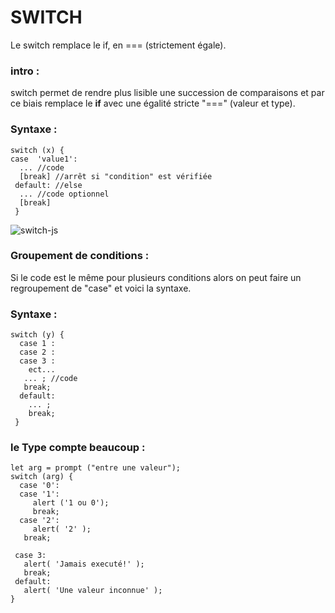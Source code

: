 # SWITCH


Le switch remplace le if, en === (strictement égale).

### intro :

switch permet de rendre plus lisible une succession de comparaisons et par ce biais remplace le **if** avec une égalité stricte "===" (valeur et type).

### Syntaxe :
```
switch (x) {
case  'value1':
  ... //code
  [break] //arrêt si "condition" est vérifiée
 default: //else
  ... //code optionnel
  [break]
 }
```
![switch-js](https://www.tutorialspoint.com/javascript/images/switch_case.jpg)

### Groupement de conditions :

Si le code est le même pour plusieurs conditions alors on peut faire un regroupement de "case" et voici la syntaxe.

### Syntaxe :
```
switch (y) {
  case 1 :
  case 2 :
  case 3 :
    ect...
   ... ; //code
   break;
  default:
    ... ;
    break;
 }
 ```
 ### le Type compte beaucoup :
 
 ```
 let arg = prompt ("entre une valeur");
 switch (arg) {
   case '0':
   case '1':
      alert ('1 ou 0');
      break;
   case '2':
      alert( '2' );
    break;

  case 3:
    alert( 'Jamais executé!' );
    break;
  default:
    alert( 'Une valeur inconnue' );
}
``` 
